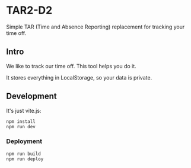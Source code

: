 # TAR2-D2

Simple TAR (Time and Absence Reporting) replacement for tracking your time off.

## Intro

We like to track our time off. This tool helps you do it.

It stores everything in LocalStorage, so your data is private.

## Development

It's just vite.js:

```
npm install
npm run dev
```

### Deployment

```
npm run build
npm run deploy
```